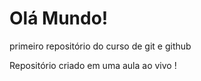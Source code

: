 # Olá Mundo!
 primeiro repositório  do curso de git e github

 Repositório criado em uma aula ao vivo ! 
